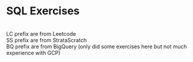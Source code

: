 # SQL Exercises
<br>LC prefix are from Leetcode 
<br>SS prefix are from StrataScratch
<br>BQ prefix are from BigQuery (only did some exercises here but not much experience with GCP)
